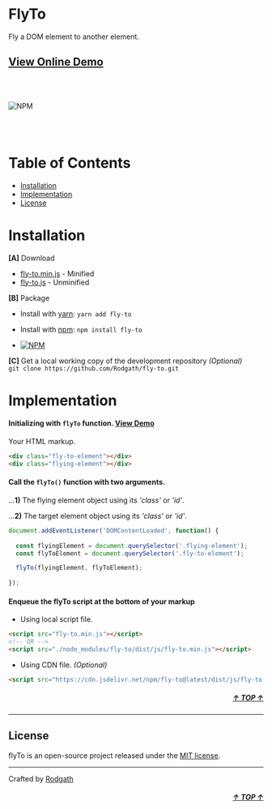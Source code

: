 <div id="top"></div>

# FlyTo

Fly a DOM element to another element.

## [View Online Demo](https://rodgath.github.io/fly-to/demo/)

<br>
<br>

![NPM](https://rodgath.github.io/fly-to/images/fly-to-demo.gif)

<br>
<br>


# Table of Contents

- [Installation](#installation)
- [Implementation](#implementation)
- [License](#license)

# Installation 

**[A]** Download 

+ [fly-to.min.js](https://unpkg.com/fly-to@latest/dist/js/fly-to.min.js) - Minified
+ [fly-to.js](https://unpkg.com/fly-to@latest/dist/js/fly-to.min.js) - Unminified

**[B]** Package

* Install with [yarn](https://yarnpkg.com/): `yarn add fly-to`

* Install with [npm](https://www.npmjs.com/package/fly-to): `npm install fly-to` 

* [![NPM](https://nodei.co/npm/fly-to.png?downloads=true)](https://www.npmjs.com/package/fly-to) 

**[C]** Get a local working copy of the development repository _(Optional)_ <br />
`git clone https://github.com/Rodgath/fly-to.git`


# Implementation

#### Initializing with `flyTo` function. [View Demo](https://rodgath.github.io/fly-to/demo/index.html)
Your HTML markup.
```html
<div class="fly-to-element"></div>
<div class="flying-element"></div>
```

#### Call the `flyTo()` function with two arguments.
...**1)** The flying element object using its _'class'_ or _'id'_. 

...**2)** The target element object using its _'class'_ or _'id'_. 
```javascript
document.addEventListener('DOMContentLoaded', function() {
  
  const flyingElement = document.querySelector('.flying-element');
  const flyToElement = document.querySelector('.fly-to-element');

  flyTo(flyingElement, flyToElement);
  
});
```

#### Enqueue the flyTo script at the bottom of your markup
+ Using local script file.
```html
<script src="fly-to.min.js"></script>
<!-- OR -->
<script src="./node_modules/fly-to/dist/js/fly-to.min.js"></script>
```
+ Using CDN file. _(Optional)_
```html
<script src="https://cdn.jsdelivr.net/npm/fly-to@latest/dist/js/fly-to.min.js"></script>
```

##### <div align="right"><a href="#top">&uarr; TOP &uarr;</a></div>

---

## License
flyTo is an open-source project released under the [MIT license](http://www.opensource.org/licenses/mit-license.php).

---

Crafted by [Rodgath](https://twitter.com/Rodgath)
##### <div align="right"><a href="#top">&uarr; TOP &uarr;</a></div>